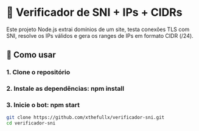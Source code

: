 # 🔎 Verificador de SNI + IPs + CIDRs

Este projeto Node.js extrai domínios de um site, testa conexões TLS com SNI, resolve os IPs válidos e gera os ranges de IPs em formato CIDR (/24).

## 🚀 Como usar

### 1. Clone o repositório
### 2. Instale as dependências: npm install
### 3. Inicie o bot: npm start
```bash
git clone https://github.com/xthefullx/verificador-sni.git
cd verificador-sni


